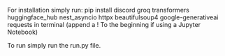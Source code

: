 For installation simply run: pip install discord groq transformers huggingface_hub nest_asyncio httpx beautifulsoup4 google-generativeai requests in terminal (append a ! To the beginning if using a Jupyter Notebook)

To run simply run the run.py file.